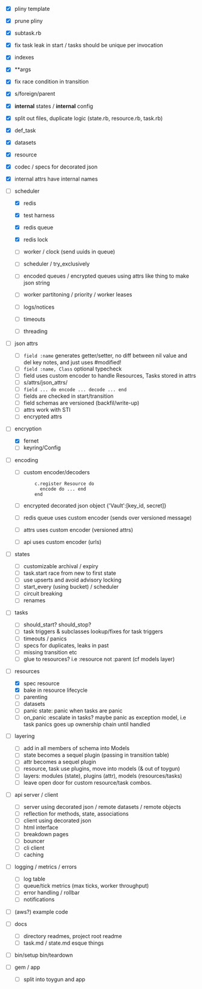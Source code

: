- [x] pliny template
- [x] prune pliny
- [x] subtask.rb
- [x] fix task leak in start / tasks should be unique per invocation
- [x] indexes
- [x] **args
- [x] fix race condition in transition
- [x] s/foreign/parent
- [x] __internal__ states / __internal__ config
- [x] split out files, duplicate logic (state.rb, resource.rb, task.rb)
- [x] def_task
- [x] datasets
- [x] resource
- [x] codec / specs for decorated json
- [x] internal attrs have internal names

- [ ] scheduler
	- [x] redis 
	- [x] test harness
	- [x] redis queue
	- [x] redis lock
	- [ ] worker / clock (send uuids in queue)
	- [ ] scheduler / try_exclusively
	- [ ] encoded queues / encrypted queues using attrs like thing to make json string
	- [ ] worker partitoning / priority / worker leases
	- [ ] logs/notices
	- [ ] timeouts
	- [ ] threading


- [ ] json attrs
	- [ ] `field :name` generates getter/setter, no diff between nil value and del key
		notes, and just uses #modified!
	- [ ] `field :name, Class` optional typecheck
	- [ ] field uses custom encoder to handle Resources, Tasks stored in attrs
	- [ ] s/attrs/json_attrs/
	- [ ] `field ... do encode ... decode ... end`
	- [ ] fields are checked in start/transition
	- [ ] field schemas are versioned (backfil/write-up)
	- [ ] attrs work with STI
	- [ ] encrypted attrs

- [ ] encryption
	- [x] fernet
	- [ ] keyring/Config

- [ ] encoding
	- [ ] custom encoder/decoders
		```
			c.register Resource do
			  encode do ... end
			end
		```
			
	- [ ] encrypted decorated json object {'Vault':[key_id, secret]}
	- [ ] redis queue uses custom encoder (sends over versioned message)
	- [ ] attrs uses custom encoder (versioned attrs)
	- [ ] api uses custom encoder (urls)

- [ ] states
	- [ ] customizable archival / expiry
	- [ ] task.start race from new to first state
	- [ ] use upserts and avoid advisory locking
	- [ ] start_every (using bucket) / scheduler
	- [ ] circuit breaking
	- [ ] renames

- [ ] tasks 
	- [ ] should_start? should_stop?
	- [ ] task triggers & subclasses lookup/fixes for task triggers
	- [ ] timeouts / panics
	- [ ] specs for duplicates, leaks in past
	- [ ] missing transition etc
	- [ ] glue to resources? i.e :resource not :parent (cf models layer)

- [ ] resources
	- [x] spec resource
	- [x] bake in resource lifecycle
	- [ ] parenting 
	- [ ] datasets
	- [ ] panic state: panic when tasks are panic
	- [ ] on_panic :escalate in tasks? maybe panic as exception
	      model, i.e task panics goes up ownership chain until handled

- [ ] layering
	- [ ] add in all members of schema into Models
	- [ ] state becomes a sequel plugin (passing in transition table)
	- [ ] attr becomes a sequel plugin
	- [ ] resource, task use plugins, move into models (& out of toygun)
	- [ ] layers: modules (state), plugins (attr), models (resources/tasks)
	- [ ] leave open door for custom resource/task combos.

- [ ] api server / client
	- [ ] server using decorated json / remote datasets / remote objects
	- [ ] reflection for methods, state, associations
 	- [ ] client using decorated json
	- [ ] html interface
	- [ ] breakdown pages
	- [ ] bouncer
	- [ ] cli client
	- [ ] caching

- [ ] logging / metrics / errors
	- [ ] log table
	- [ ] queue/tick metrics (max ticks, worker throughput)
	- [ ] error handling / rollbar
	- [ ] notifications

- [ ] (aws?) example code

- [ ] docs
	- [ ] directory readmes, project root readme
	- [ ] task.md / state.md esque things

- [ ] bin/setup bin/teardown
- [ ] gem / app 
	- [ ] split into toygun and app
